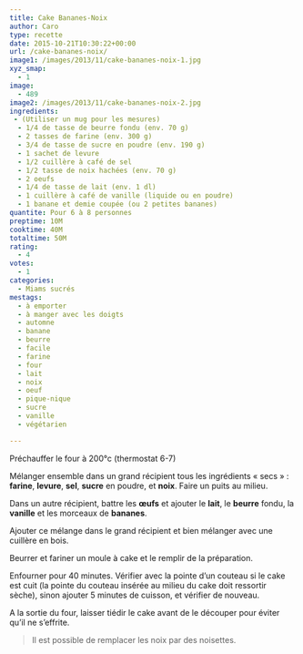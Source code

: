 ```yaml
---
title: Cake Bananes-Noix
author: Caro
type: recette
date: 2015-10-21T10:30:22+00:00
url: /cake-bananes-noix/
image1: /images/2013/11/cake-bananes-noix-1.jpg
xyz_smap:
  - 1
image:
  - 489
image2: /images/2013/11/cake-bananes-noix-2.jpg
ingredients:
 - (Utiliser un mug pour les mesures)
  - 1/4 de tasse de beurre fondu (env. 70 g)
  - 2 tasses de farine (env. 300 g)
  - 3/4 de tasse de sucre en poudre (env. 190 g)
  - 1 sachet de levure
  - 1/2 cuillère à café de sel
  - 1/2 tasse de noix hachées (env. 70 g)
  - 2 oeufs
  - 1/4 de tasse de lait (env. 1 dl)
  - 1 cuillère à café de vanille (liquide ou en poudre)
  - 1 banane et demie coupée (ou 2 petites bananes)
quantite: Pour 6 à 8 personnes
preptime: 10M
cooktime: 40M
totaltime: 50M
rating:
  - 4
votes:
  - 1
categories:
  - Miams sucrés
mestags:
  - à emporter
  - à manger avec les doigts
  - automne
  - banane
  - beurre
  - facile
  - farine
  - four
  - lait
  - noix
  - oeuf
  - pique-nique
  - sucre
  - vanille
  - végétarien

---
```

Préchauffer le four à 200°c (thermostat 6-7)

Mélanger ensemble dans un grand récipient tous les ingrédients « secs » : **farine**, **levure**, **sel**, **sucre** en poudre, et **noix**. Faire un puits au milieu.

Dans un autre récipient, battre les **œufs** et ajouter le **lait**, le **beurre** fondu, la **vanille** et les morceaux de **bananes**.

Ajouter ce mélange dans le grand récipient et bien mélanger avec une cuillère en bois.

Beurrer et fariner un moule à cake et le remplir de la préparation.

Enfourner pour 40 minutes. Vérifier avec la pointe d&rsquo;un couteau si le cake est cuit (la pointe du couteau insérée au milieu du cake doit ressortir sèche), sinon ajouter 5 minutes de cuisson, et vérifier de nouveau.

A la sortie du four, laisser tiédir le cake avant de le découper pour éviter qu&rsquo;il ne s&rsquo;effrite.

> Il est possible de remplacer les noix par des noisettes.
